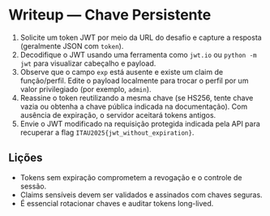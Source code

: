 # Writeup — Chave Persistente

1. Solicite um token JWT por meio da URL do desafio e capture a resposta (geralmente JSON com `token`).
2. Decodifique o JWT usando uma ferramenta como `jwt.io` ou `python -m jwt` para visualizar cabeçalho e payload.
3. Observe que o campo `exp` está ausente e existe um claim de função/perfil. Edite o payload localmente para trocar o perfil por um valor privilegiado (por exemplo, `admin`).
4. Reassine o token reutilizando a mesma chave (se HS256, tente chave vazia ou obtenha a chave pública indicada na documentação). Com ausência de expiração, o servidor aceitará tokens antigos.
5. Envie o JWT modificado na requisição protegida indicada pela API para recuperar a flag `ITAU2025{jwt_without_expiration}`.

## Lições
- Tokens sem expiração comprometem a revogação e o controle de sessão.
- Claims sensíveis devem ser validados e assinados com chaves seguras.
- É essencial rotacionar chaves e auditar tokens long-lived.
